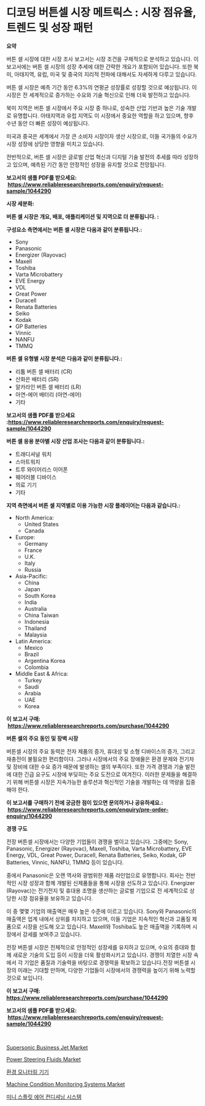 <p><h1>디코딩 버튼셀 시장 메트릭스 : 시장 점유율, 트렌드 및 성장 패턴</h1></p><p><strong>요약</strong></p>
<p><p>버튼 셀 시장에 대한 시장 조사 보고서는 시장 조건을 구체적으로 분석하고 있습니다. 이 보고서에는 버튼 셀 시장의 성장 추세에 대한 간략한 개요가 포함되어 있습니다. 또한 북미, 아태지역, 유럽, 미국 및 중국의 지리적 전파에 대해서도 자세하게 다루고 있습니다.</p><p>버튼 셀 시장은 예측 기간 동안 6.3%의 연평균 성장률로 성장할 것으로 예상됩니다. 이 시장은 전 세계적으로 증가하는 수요와 기술 혁신으로 인해 더욱 발전하고 있습니다.</p><p>북미 지역은 버튼 셀 시장에서 주요 시장 중 하나로, 성숙한 산업 기반과 높은 기술 개발로 유명합니다. 아태지역과 유럽 지역도 이 시장에서 중요한 역할을 하고 있으며, 향후 수년 동안 더 빠른 성장이 예상됩니다. </p><p>미국과 중국은 세계에서 가장 큰 소비자 시장이자 생산 시장으로, 이들 국가들의 수요가 시장 성장에 상당한 영향을 미치고 있습니다. </p><p>전반적으로, 버튼 셀 시장은 글로벌 산업 혁신과 디지털 기술 발전의 추세를 따라 성장하고 있으며, 예측된 기간 동안 안정적인 성장을 유지할 것으로 전망됩니다.</p></p>
<p><strong>보고서의 샘플 PDF를 받으세요: &nbsp;<a href="https://www.reliableresearchreports.com/enquiry/request-sample/1044290">https://www.reliableresearchreports.com/enquiry/request-sample/1044290</a></strong></p>
<p><strong>시장 세분화:</strong></p>
<p><strong> 버튼 셀 시장은 개요, 배포, 애플리케이션 및 지역으로 더 분류됩니다. :</strong></p>
<p><strong>구성요소 측면에서는 버튼 셀 시장은 다음과 같이 분류됩니다.:</strong></p>
<p><ul><li>Sony</li><li>Panasonic</li><li>Energizer (Rayovac)</li><li>Maxell</li><li>Toshiba</li><li>Varta Microbattery</li><li>EVE Energy</li><li>VDL</li><li>Great Power</li><li>Duracell</li><li>Renata Batteries</li><li>Seiko</li><li>Kodak</li><li>GP Batteries</li><li>Vinnic</li><li>NANFU</li><li>TMMQ</li></ul></p>
<p><strong> 버튼 셀 유형별 시장 분석은 다음과 같이 분류됩니다.:</strong></p>
<p><ul><li>리튬 버튼 셀 배터리 (CR)</li><li>산화은 배터리 (SR)</li><li>알카라인 버튼 셀 배터리 (LR)</li><li>아연-에어 배터리 (아연-에어)</li><li>기타</li></ul></p>
<p><strong>보고서의 샘플 PDF를 받으세요 :<a href="https://www.reliableresearchreports.com/enquiry/request-sample/1044290">https://www.reliableresearchreports.com/enquiry/request-sample/1044290</a></strong></p>
<p><strong> 버튼 셀 응용 분야별 시장 산업 조사는 다음과 같이 분류됩니다.:</strong></p>
<p><ul><li>트래디셔널 워치</li><li>스마트워치</li><li>트루 와이어리스 이어폰</li><li>웨어러블 디바이스</li><li>의료 기기</li><li>기타</li></ul></p>
<p><strong>지역 측면에서 버튼 셀 지역별로 이용 가능한 시장 플레이어는 다음과 같습니다.:</strong></p>
<p><ul>
    <li>
        North America:
        <ul>
            <li>United States</li>
            <li>Canada</li>
        </ul>
    </li>
    <li>
        Europe:
        <ul>
            <li>Germany</li>
            <li>France</li>
            <li>U.K.</li>
            <li>Italy</li>
            <li>Russia</li>
        </ul>
    </li>
    <li>
        Asia-Pacific:
        <ul>
            <li>China</li>
            <li>Japan</li>
            <li>South Korea</li>
            <li>India</li>
            <li>Australia</li>
            <li>China Taiwan</li>
            <li>Indonesia</li>
            <li>Thailand</li>
            <li>Malaysia</li>
        </ul>
    </li>
    <li>
        Latin America:
        <ul>
            <li>Mexico</li>
            <li>Brazil</li>
            <li>Argentina Korea</li>
            <li>Colombia</li>
        </ul>
    </li>
    <li>
        Middle East & Africa:
        <ul>
            <li>Turkey</li>
            <li>Saudi</li>
            <li>Arabia</li>
            <li>UAE</li>
            <li>Korea</li>
        </ul>
    </li>
    </ul></p>
<p><strong>이 보고서 구매: &nbsp;<a href="https://www.reliableresearchreports.com/purchase/1044290">https://www.reliableresearchreports.com/purchase/1044290</a></strong></p>
<p><strong>버튼 셀의 주요 동인 및 장벽 시장</strong></p>
<p><p>버튼셀 시장의 주요 동력은 전자 제품의 증가, 휴대성 및 소형 디바이스의 증가, 그리고 재충전이 불필요한 편리함이다. 그러나 시장에서의 주요 장애물은 환경 문제와 전기차 및 장비에 대한 수요 증가 때문에 발생하는 셀의 부족이다. 또한 가격 경쟁과 기술 발전에 대한 긴급 요구도 시장에 부딪히는 주요 도전으로 여겨진다. 이러한 문제들을 해결하기 위해 버튼셀 시장은 지속가능한 솔루션과 혁신적인 기술을 개발하는 데 역량을 집중해야 한다.</p></p>
<p><strong>이 보고서를 구매하기 전에 궁금한 점이 있으면 문의하거나 공유하세요.: &nbsp;<a href="https://www.reliableresearchreports.com/enquiry/pre-order-enquiry/1044290">https://www.reliableresearchreports.com/enquiry/pre-order-enquiry/1044290</a></strong></p>
<p><strong>경쟁 구도</strong></p>
<p><p>전장 버튼셀 시장에서는 다양한 기업들이 경쟁을 벌이고 있습니다. 그중에는 Sony, Panasonic, Energizer (Rayovac), Maxell, Toshiba, Varta Microbattery, EVE Energy, VDL, Great Power, Duracell, Renata Batteries, Seiko, Kodak, GP Batteries, Vinnic, NANFU, TMMQ 등이 있습니다.</p><p>중에서 Panasonic은 오랜 역사와 광범위한 제품 라인업으로 유명합니다. 회사는 전반적인 시장 성장과 함께 개발된 신제품들을 통해 시장을 선도하고 있습니다. Energizer (Rayovac)는 전기전지 및 휴대용 조명을 생산하는 글로벌 기업으로 전 세계적으로 상당한 시장 점유율을 보유하고 있습니다.</p><p>이 중 몇몇 기업의 매출액은 매우 높은 수준에 이르고 있습니다. Sony와 Panasonic의 매출액은 업계 내에서 상위를 차지하고 있으며, 이들 기업은 지속적인 혁신과 고품질 제품으로 시장을 선도해 오고 있습니다. Maxell와 Toshiba도 높은 매출액을 기록하며 시장에서 강세를 보여주고 있습니다.</p><p>전장 버튼셀 시장은 전체적으로 안정적인 성장세를 유지하고 있으며, 수요의 증대와 함께 새로운 기술의 도입 등이 시장을 더욱 활성화시키고 있습니다. 경쟁이 치열한 시장 속에서 각 기업은 품질과 기술력을 바탕으로 경쟁력을 확보하고 있습니다.전장 버튼셀 시장의 미래는 기대할 만하며, 다양한 기업들이 시장에서의 경쟁력을 높이기 위해 노력할 것으로 보입니다.</p></p>
<p><strong>이 보고서 구매: &nbsp; <a href="https://www.reliableresearchreports.com/purchase/1044290">https://www.reliableresearchreports.com/purchase/1044290</a></strong></p>
<p><strong>보고서의 샘플 PDF를 받으세요: &nbsp;<a href="https://www.reliableresearchreports.com/enquiry/request-sample/1044290">https://www.reliableresearchreports.com/enquiry/request-sample/1044290</a></strong><strong></strong></p>
<p>&nbsp;</p>
<p><p><a href="https://github.com/ashepherd82/Market-Research-Report-List-3/blob/main/supersonic-business-jet-market.md">Supersonic Business Jet Market</a></p><p><a href="https://github.com/irfadac/Market-Research-Report-List-2/blob/main/power-steering-fluids-market.md">Power Steering Fluids Market</a></p><p><a href="https://github.com/lkwggful07722/Market-Research-Report-List-1/blob/main/1201322188210.md">환경 모니터링 기기</a></p><p><a href="https://issuu.com/reportprime-2/docs/machine-condition-monitoring-systems-market-size-2">Machine Condition Monitoring Systems Market</a></p><p><a href="https://medium.com/@biheemgalvinlouises6hokrh3h/%EB%AF%B8%EB%8B%88-%EC%8A%A4%ED%94%8C%EB%A6%BF-%EC%97%90%EC%96%B4%EC%BB%A8-%EC%8B%9C%EC%8A%A4%ED%85%9C-%EC%8B%9C%EC%9E%A5-%EA%B7%9C%EB%AA%A8-%EB%B0%8F-%EC%8B%9C%EC%9E%A5-%EB%8F%99%ED%96%A5-%EC%99%84%EC%A0%84%ED%95%9C-%EC%82%B0%EC%97%85-%EA%B0%9C%EC%9A%94-2024%EB%85%84%EB%B6%80%ED%84%B0-2031%EB%85%84%EA%B9%8C%EC%A7%80-3dfcb9171804">미니 스플릿 에어 컨디셔닝 시스템</a></p></p>